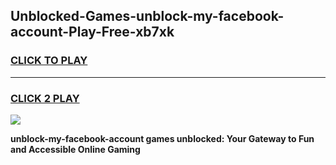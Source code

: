
## Unblocked-Games-unblock-my-facebook-account-Play-Free-xb7xk
<h3>
<a href="https://premium76.site?title=unblock-my-facebook-account&ref=18A1">CLICK TO PLAY</a></h3>
<hr>

<h3>
<a href="https://premium76.site?title=unblock-my-facebook-account&ref=18A1">CLICK 2 PLAY</a>
  
</h3>

<a href="https://premium76.site?title=unblock-my-facebook-account&ref=18A1"><img src="https://clearcache.store/games.png"></a>


**unblock-my-facebook-account games unblocked: Your Gateway to Fun and Accessible Online Gaming**
